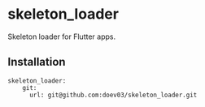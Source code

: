 # skeleton_loader

Skeleton loader for Flutter apps.

## Installation

```
skeleton_loader:
    git:
      url: git@github.com:doev03/skeleton_loader.git
```
